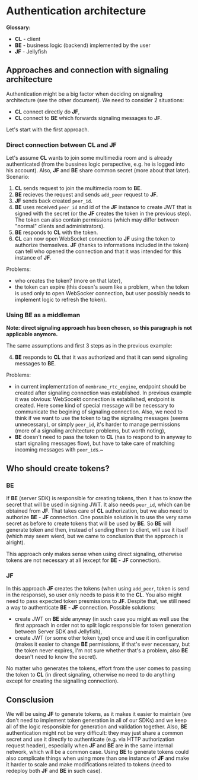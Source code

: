 # Authentication architecture

**Glossary:**

- **CL** - client
- **BE** - business logic (backend) implemented by the user
- **JF** - Jellyfish

## Approaches and connection with signaling architecture

Authentication might be a big factor when deciding on signaling architecture (see the other document). We need to consider 2 situations:

- **CL** connect directly do **JF**,
- **CL** connect to **BE** which forwards signaling messages to **JF**.

Let's start with the first approach.

### Direct connection between **CL** and **JF**

Let's assume **CL** wants to join some multimedia room and is already authenticated (from the bussines logic perspective, e.g. he is logged into his account).
Also, **JF** and **BE** share common secret (more about that later).
Scenario:

1) **CL** sends request to join the multimedia room to **BE**.
2) **BE** recieves the request and sends `add_peer` request to **JF**.
3) **JF** sends back created `peer_id`.
4) **BE** uses received `peer_id` and id of the **JF** instance to create JWT that is signed with the secret (or the **JF** creates the token in the previous step).
The token can also contain permissions (which may differ between "normal" clients and administrators).
5) **BE** responds to **CL** with the token.
6) **CL** can now open WebSocket connection to **JF** using the token to authorize themselves. **JF** (thanks to informations included in the token)
can tell who opened the connection and that it was intended for this instance of **JF**.

Problems:

- who creates the token? (more on that later),
- the token can expire (this doesn's seem like a problem, when the token is used only to open WebSocker connection, but user possibly needs to implement logic to refresh the token).

### Using **BE** as a middleman

**Note: direct signaling approach has been chosen, so this paragraph is not applicable anymore.**

The same assumptions and first 3 steps as in the previous example:

4) **BE** responds to **CL** that it was authorized and that it can send signaling messages to **BE**.

Problems:

- in current implementation of `membrane_rtc_engine`, endpoint should be created after signaling connection was established. In previous example it was obvious:
WebSocekt connection is established, endpoint is created. Here some kind of special message will be necessary to communicate the begining of signaling connection. Also, we need
to think if we want to use the token to tag the signaling messages (seems unnecessary), or simply `peer_id`, it's harder to manage permissions
(more of a signaling architecture problems, but worth noting),
- **BE** doesn't need to pass the token to **CL** (has to respond to in anyway to start signaling messages flow), but have to take care of matching incoming messages with `peer_id`s.~

## Who should create tokens?

### **BE**

If **BE** (server SDK) is responsible for creating tokens, then it has to know the secret that will be used in signing JWT. It also needs `peer_id`, which can be obtained from **JF**. That takes care of **CL** authorization, but we also need to authorize **BE** - **JF** connection. One possible solution is to use the very same secret as before to create tokens that will be used by **BE**. So **BE** will generate token and then, instead of sending them to client, will use it itself (which may seem wierd, but we came to conclusion that the approach is alright).

This approach only makes sense when using direct signaling, otherwise tokens are not necessary at all (except for **BE** - **JF** connection).

### **JF**

In this approach **JF** creates the tokens (when using `add_peer`, token is send in the response), so user only needs to pass it to the **CL**.
You also might need to pass expected token presmissions to **JF**.
Despite that, we still need a way to authenticate **BE** - **JF** connection. Possible solutions:

- create JWT on **BE** side anyway (in such case you might as well use the first approach in order not to split logic responsible for token generation between Server SDK and Jellyfish),
- create JWT (or some other token type) once and use it in configuration (makes it easier to change **BE** permissions, if that's ever necessary, but the token never expires, I'm not sure whether that's a problem, also **BE** doesn't need to know the secret).

No matter who generates the tokens, effort from the user comes to passing the token to **CL** (in direct signaling, otherwise no need to do anything except for creating the signalling connection).

## Consclusion

We will be using **JF** to generate tokens, as it makes it easier to maintain (we don't need to implement token generation in all of our SDKs) and we keep all of the logic responsible for generation and validation together.
Also, **BE** authentication might not be very difficult: they may just share a common secret and use it directly to authenticate (e.g. via HTTP authorization request header), especially when **JF** and **BE** are in the same internal
network, which will be a common case. Using **BE** to generate tokens could also complicate things when using more than one instance of **JF** and make it harder to scale and make modifications related to tokens (need to redeploy
both **JF** and **BE** in such case).
